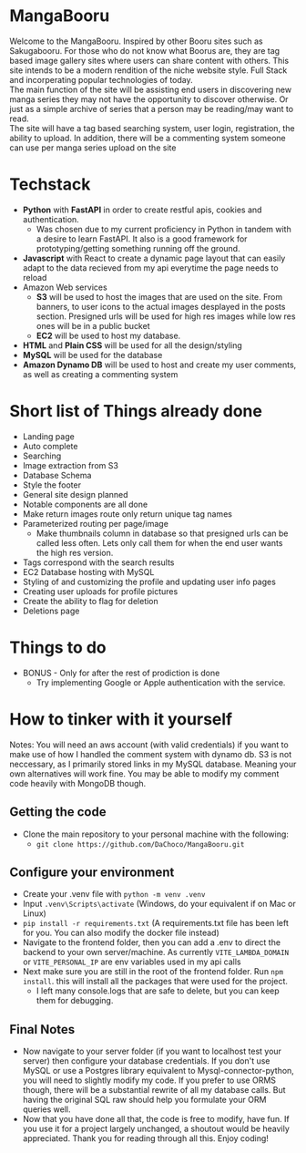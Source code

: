 # MangaBooru
Welcome to the MangaBooru. Inspired by other Booru sites such as Sakugabooru. For those who do not know what Boorus are, they are tag based image gallery sites where users can share content with others. This site intends to be a modern rendition of the niche website style. Full Stack and incorperating popular technologies of today.\
The main function of the site will be assisting end users in discovering new manga series they may not have the opportunity to discover otherwise. Or just as a simple archive of series that a person may be reading/may want to read.\
The site will have a tag based searching system, user login, registration, the ability to upload. In addition, there will be a commenting system someone can use per manga series upload on the site

# Techstack
* **Python** with **FastAPI** in order to create restful apis, cookies and authentication. 
  * Was chosen due to my current proficiency in Python in tandem with a desire to learn FastAPI. It also is a good framework for prototyping/getting something running off the ground.
* **Javascript** with React to create a dynamic page layout that can easily adapt to the data recieved from my api everytime the page needs to reload
* Amazon Web services
  * **S3** will be used to host the images that are used on the site. From banners, to user icons to the actual images desplayed in the posts section. Presigned urls will be used for high res images while low res ones will be in a public bucket
  * **EC2** will be used to host my database. 
* **HTML** and **Plain CSS** will be used for all the design/styling
* **MySQL** will be used for the database
* **Amazon Dynamo DB** will be used to host and create my user comments, as well as creating a commenting system

# Short list of Things already done
* Landing page
* Auto complete
* Searching
* Image extraction from S3
* Database Schema
* Style the footer 
* General site design planned
* Notable components are all done
* Make return images route only return unique tag names
* Parameterized routing per page/image
  * Make thumbnails column in database so that presigned urls can be called less often. Lets only call them for when the end user wants the high res version.
* Tags correspond with the search results
* EC2 Database hosting with MySQL
* Styling of and customizing the profile and updating user info pages
* Creating user uploads for profile pictures
* Create the ability to flag for deletion
* Deletions page
# Things to do
* BONUS - Only for after the rest of prodiction is done
  * Try implementing Google or Apple authentication with the service.
# How to tinker with it yourself
Notes: You will need an aws account (with valid credentials) if you want to make use of how I handled the comment system with dynamo db. S3 is not neccessary, as I primarily stored links in my MySQL database. Meaning your own alternatives will work fine. You may be able to modify my comment code heavily with MongoDB though.
## Getting the code
* Clone the main repository to your personal machine with the following:
  * ``` git clone https://github.com/DaChoco/MangaBooru.git ```
## Configure your environment
* Create your .venv file with ``` python -m venv .venv ```
* Input ``` .venv\Scripts\activate ``` (Windows, do your equivalent if on Mac or Linux)
* ``` pip install -r requirements.txt ``` (A requirements.txt file has been left for you. You can also modify the docker file instead)
* Navigate to the frontend folder, then you can add a .env to direct the backend to your own server/machine. As currently ```VITE_LAMBDA_DOMAIN``` or ```VITE_PERSONAL_IP``` are env variables used in my api calls
* Next make sure you are still in the root of the frontend folder. Run ``` npm install ```. this will install all the packages that were used for the project.
  * I left many console.logs that are safe to delete, but you can keep them for debugging.
## Final Notes
* Now navigate to your server folder (if you want to localhost test your server) then configure your database credentials. If you don't use MySQL or use a Postgres library equivalent to Mysql-connector-python, you will need to slightly modify my code. If you prefer to use ORMS though, there will be a substantial rewrite of all my database calls. But having the original SQL raw should help you formulate your ORM queries well.
* Now that you have done all that, the code is free to modify, have fun. If you use it for a project largely unchanged, a shoutout would be heavily appreciated. Thank you for reading through all this. Enjoy coding!
